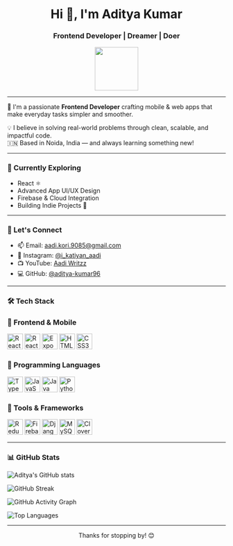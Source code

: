 <h1 align="center">Hi 👋, I'm Aditya Kumar</h1>
<h3 align="center">Frontend Developer | Dreamer | Doer</h3>

<p align="center">
  <img src="https://user-images.githubusercontent.com/18350557/176309783-0785949b-9127-417c-8b55-ab5a4333674e.gif" width="100"/>
</p>

---

🚀 I'm a passionate **Frontend Developer** crafting mobile & web apps that make everyday tasks simpler and smoother.

💡 I believe in solving real-world problems through clean, scalable, and impactful code.  
🇮🇳 Based in Noida, India — and always learning something new!  

---

### 🧠 Currently Exploring
- React ⚛️
- Advanced App UI/UX Design
- Firebase & Cloud Integration
- Building Indie Projects 🚀

---

### 💬 Let's Connect

- 📫 Email: [aadi.kori.9085@gmail.com](mailto:aadi.kori.9085@gmail.com)  
- 📸 Instagram: [@i_katiyan_aadi](https://instagram.com/i_katiyan_aadi)  
- 📺 YouTube: [Aadi Writzz](https://www.youtube.com/c/aadiwritzz)  
- 💻 GitHub: [@aditya-kumar96](https://github.com/aditya-kumar96)

---



### 🛠️  Tech Stack

### 🚀 Frontend & Mobile
<p align="left"> <a href="https://reactjs.org/" target="_blank"><img src="https://cdn.jsdelivr.net/gh/devicons/devicon/icons/react/react-original.svg" width="36" height="36" alt="React" /></a> <a href="https://reactnative.dev/" target="_blank"><img src="https://cdn.jsdelivr.net/gh/devicons/devicon/icons/react/react-original.svg" width="36" height="36" alt="React Native" /></a> <a href="https://expo.dev/" target="_blank"><img src="https://cdn.jsdelivr.net/gh/devicons/devicon/icons/expo/expo-original.svg" width="36" height="36" alt="Expo" /></a> <a href="https://developer.mozilla.org/en-US/docs/Web/HTML" target="_blank"><img src="https://cdn.jsdelivr.net/gh/devicons/devicon/icons/html5/html5-original.svg" width="36" height="36" alt="HTML5" /></a> <a href="https://developer.mozilla.org/en-US/docs/Web/CSS" target="_blank"><img src="https://cdn.jsdelivr.net/gh/devicons/devicon/icons/css3/css3-original.svg" width="36" height="36" alt="CSS3" /></a> </p>


### 🧠 Programming Languages
<p align="left"> <a href="https://www.typescriptlang.org/" target="_blank"><img src="https://cdn.jsdelivr.net/gh/devicons/devicon/icons/typescript/typescript-original.svg" width="36" height="36" alt="TypeScript" /></a> <a href="https://developer.mozilla.org/en-US/docs/Web/JavaScript" target="_blank"><img src="https://cdn.jsdelivr.net/gh/devicons/devicon/icons/javascript/javascript-original.svg" width="36" height="36" alt="JavaScript" /></a> <a href="https://www.java.com/" target="_blank"><img src="https://cdn.jsdelivr.net/gh/devicons/devicon/icons/java/java-original.svg" width="36" height="36" alt="Java" /></a> <a href="https://www.python.org/" target="_blank"><img src="https://cdn.jsdelivr.net/gh/devicons/devicon/icons/python/python-original.svg" width="36" height="36" alt="Python" /></a> </p>


### 🔧 Tools & Frameworks
<p align="left"> <a href="https://redux.js.org/" target="_blank"><img src="https://cdn.jsdelivr.net/gh/devicons/devicon/icons/redux/redux-original.svg" width="36" height="36" alt="Redux" /></a> <a href="https://firebase.google.com/" target="_blank"><img src="https://cdn.jsdelivr.net/gh/devicons/devicon/icons/firebase/firebase-plain.svg" width="36" height="36" alt="Firebase" /></a> <a href="https://www.djangoproject.com/" target="_blank"><img src="https://cdn.jsdelivr.net/gh/devicons/devicon/icons/django/django-plain.svg" width="36" height="36" alt="Django" /></a> <a href="https://www.mysql.com/" target="_blank"><img src="https://cdn.jsdelivr.net/gh/devicons/devicon/icons/mysql/mysql-original.svg" width="36" height="36" alt="MySQL" /></a> <a href="https://docs.clover.com/build/web-api/" target="_blank"><img src="https://cdn.jsdelivr.net/gh/simple-icons/simple-icons/icons/internetarchive.svg" width="36" height="36" alt="Clover Web API" /></a> </p>

---

### 📊 GitHub Stats

<p align="left">
  <img src="https://github-readme-stats.vercel.app/api?username=aditya-kumar96&show_icons=true&theme=radical" alt="Aditya's GitHub stats" />
</p>

<p align="left">
  <img src="https://github-readme-streak-stats.herokuapp.com/?user=aditya-kumar96&theme=radical" alt="GitHub Streak" />
</p>

<p align="left">
  <img src="https://github-readme-activity-graph.cyclic.app/graph?username=aditya-kumar96&theme=react-dark&bg_color=1c1917&hide_border=true" alt="GitHub Activity Graph" />
</p>

<p align="left">
  <img src="https://github-readme-stats.vercel.app/api/top-langs/?username=aditya-kumar96&layout=compact&theme=radical" alt="Top Languages" />
</p>

---

<!-- Optional Footer -->
<p align="center">
  Thanks for stopping by! 😊  
</p>
